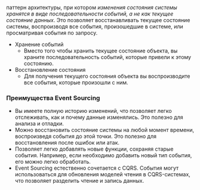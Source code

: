  паттерн архитектуры, при котором _изменения состояния системы хранятся в виде последовательности событий, а не как текущее состояние данных_.
  Это позволяет восстанавливать текущее состояние системы, воспроизводя все события, произошедшие в системе, или просматривая события по запросу.
- Хранение событий
	- Вместо того чтобы хранить текущее состояние объекта, вы храните последовательность событий, которые привели к этому состоянию.
- Восстановление состояния
	- Для получения текущего состояния объекта вы воспроизводите все события, которые произошли с ним.


### Преимущества Event Sourcing
- Вы имеете полную историю изменений, что позволяет легко отслеживать, как и почему данные изменялись. Это полезно для анализа и отладки.
- Можно восстановить состояние системы на любой момент времени, воспроизведя события до этой точки. Это полезно для восстановления после ошибок или атак.
- Позволяет легко добавлять новые функции, сохраняя старые события. Например, если необходимо добавить новый тип события, его можно легко обработать.
- Event Sourcing естественно сочетается с CQRS. События могут использоваться для обновления моделей чтения в CQRS-системах, что позволяет разделить чтение и запись данных.